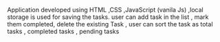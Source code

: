 Application developed using HTML ,CSS ,JavaScript
(vanila Js) ,local storage is used for saving the tasks.
 user can add task in the list , mark them completed,
delete the existing Task , user can sort the task
as total tasks , completed tasks , pending tasks